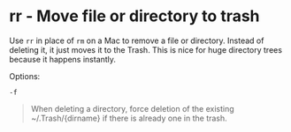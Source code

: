 # rr - Move file or directory to trash

Use `rr` in place of `rm` on a Mac to remove a file or directory.
Instead of deleting it, it just moves it to the Trash.
This is nice for huge directory trees because it happens instantly.

Options:

`-f`

> When deleting a directory, force deletion of the existing
> ~/.Trash/{dirname} if there is already one in the trash.
